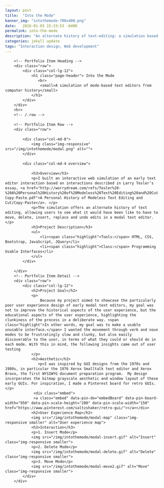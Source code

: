 ```yaml
---
layout: post
title:  "Into the Mode"
banner_img: "intothemode-700x400.png"
date:   2016-01-03 15:33:53 -0400
permalink: into-the-mode
description: "An alternate history of text-editing: a simulation based on Xerox Parc-era modal text editing"
categories: jekyll update
tags: "Interaction design, Web development"
---
```

<div class="container post">

        <!-- Portfolio Item Heading -->
        <div class="row">
            <div class="col-lg-12">
                <h1 class="page-header"> Into the Mode
                   <br>
                    <small>A simulation of mode-based text editors from computer history</small>
                </h1>
            </div>
        </div>
        <hr>
        <!-- /.row -->

        <!-- Portfolio Item Row -->
        <div class="row">

            <div class="col-md-8">
                <img class="img-responsive" src="/img/intothemode/modal.png" alt="">
            </div>

            <div class="col-md-4 overview">
                
                <h3>Overview</h3>
                <p>I built an interactive web simulation of an early text editor interaction based on interactions described in Larry Tesler’s essay, <a href="http://worrydream.com/refs/Tesler%20-%20A%20Personal%20History%20of%20Modeless%20Text%20Editing%20and%20Cut-Copy-Paste.pdf">A Personal History of Modeless Text Editing and Cut/Copy-Paste</a>. </p>
                <p>The simulation offers an alternate history of text editing, allowing users to see what it would have been like to have to move, delete, insert, replace and undo edits in a modal text editor.</p>
                <h3>Project Description</h3>
                <ul>
                    <li><span class="highlight">Tools:</span> HTML, CSS, Bootstrap, JavaScript, JQuery</li>
                    <li><span class="highlight">Class:</span> Programming Usable Interfaces</li>
                </ul>
            </div>

        </div>
        <!-- Portfolio Item Detail -->
        <div class="row">    
            <div class="col-lg-12">
                <h2>Project Goal</h2>
                <p>
                    Because my project aimed to showcase the particularly poor user experience design of early modal text editors, my goal was not to improve the historical aspects of the user experience, but the educational aspects of the user experience, highlighting the clunkiness of the process in a deliberate way. <span class="highlight">In other words, my goal was to make a usable unusable interface.</span> I wanted the movement through verb and noun modes to be frustratingly slow and clunky, but also easily discoverable to the user, in terms of what they could or should do in each mode. With this in mind, the following insights came out of user testing
                </p>
                <h2>Aesthetic</h2>
                   <p>I was inspired by GUI designs from the 1970s and 1980s, in particular the 1976 Xerox Smalltalk text editor and Xerox Bravo, the first WYSIWYG document preparation program.  My design incorporates the bitmap grayscale aesthetic and window layout of these early GUIs. For inspiration, I made a Pinterest board for retro GUIs. </p>
                 <div class="embed">
                 <a class="embed" data-pin-do="embedBoard" data-pin-board-width="950" data-pin-scale-height="280" data-pin-scale-width="150" href="https://www.pinterest.com/saltzshaker/retro-gui/"></a></div>
                <h2>User Experience Map</h2>
                <img src="/img/intothemode/modal-map" class="img-responsive smaller" alt="User experience map">
                <h3>Interaction</h3>
                <p>1. Insert Mode</p>
                <img src="/img/intothemode/modal-insert.gif" alt="Insert" class="img-responsive smaller">
                <p>2. Delete Mode</p>
                <img src="/img/intothemode/modal-delete.gif" alt="Delete" class="img-responsive smaller">
                <p>3. Move Mode</p>
                <img src="/img/intothemode/modal-move2.gif" alt="Move" class="img-responsive smaller">
            </div>
        </div>
